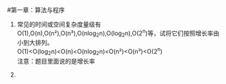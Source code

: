 #第一章：算法与程序
1. 常见的时间或空间复杂度量级有O(1),O(n),O(n²),O(n³),O(nlog<sub>2</sub>n),O(log<sub>2</sub>n),O(2<sup>n</sup>)等，试将它们按照增长率由小到大排列。  
   O(1)<O(log<sub>2</sub>n)<O(n)<O(nlog<sub>2</sub>n)<O(n²)<O(n³)<O(2<sup>n</sup>)  
   注意：题目里面说的是增长率
   
2.